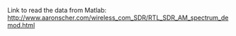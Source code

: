 Link to read the data from Matlab:
http://www.aaronscher.com/wireless_com_SDR/RTL_SDR_AM_spectrum_demod.html


